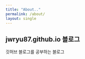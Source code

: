 ```yaml
---
title: "About.."
permalink: /about/
layout: single
---
```


## jwryu87.github.io 블로그

깃허브 블로그를 공부하는 블로그